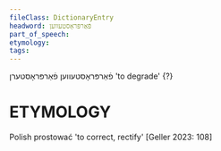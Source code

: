 ```yaml
---
fileClass: DictionaryEntry
headword: פֿאַרפּראָסטעווען
part_of_speech: 
etymology: 
tags: 
---
```

פֿאַרפּראָסטעווען
פֿאַרפּראָסטערן
'to degrade' {?}

ETYMOLOGY
===========
Polish prostować 'to correct, rectify'
[Geller 2023: 108]